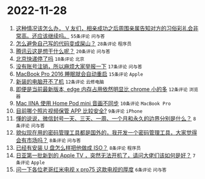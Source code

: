 # 2022-11-28

1. [这种情况该怎么办， V 友们，相亲成功之后周围亲属告知对方的习俗彩礼会非常高。还应该继续吗。](https://www.v2ex.com/t/898395) `55条评论` `问与答`
1. [怎么避免自己写的代码变成屎山？](https://www.v2ex.com/t/898413) `28条评论` `程序员`
1. [腾讯云这是想干什么呢？](https://www.v2ex.com/t/898394) `20条评论` `问与答`
1. [北京快递停了吗](https://www.v2ex.com/t/898404) `18条评论` `北京`
1. [没有账号注销，所以麻烦大家举报一下](https://www.v2ex.com/t/898411) `17条评论` `问与答`
1. [MacBook Pro 2016 睡眠就会自动重启](https://www.v2ex.com/t/898389) `15条评论` `Apple`
1. [新装的电脑开不了机](https://www.v2ex.com/t/898416) `12条评论` `云修电脑`
1. [即便是当前最新版本, edge 内存占用依然明显比 chrome 小的多](https://www.v2ex.com/t/898402) `12条评论` `浏览器`
1. [Mac IINA 使用 Home Pod mini 音画不同步](https://www.v2ex.com/t/898392) `10条评论` `MacBook Pro`
1. [目前哪个照片视频保管 APP 比较安全?](https://www.v2ex.com/t/898406) `9条评论` `iPhone`
1. [懂的说说，微信封号一天、三天、一周、一个月和永久的边界分别是什么？](https://www.v2ex.com/t/898420) `8条评论` `问与答`
1. [貌似现在用的密码管理工具都是国外的，我开发一个密码管理工具，大家觉得会有市场吗？](https://www.v2ex.com/t/898418) `8条评论` `问与答`
1. [已经有安装 U 盘怎么样把他做成 ISO？](https://www.v2ex.com/t/898390) `8条评论` `程序员`
1. [日亚第一批新到的 Apple TV ，突然无法开机了，请问大佬们该如何是好？](https://www.v2ex.com/t/898400) `7条评论` `Apple`
1. [问一下各位老哥红米电视 x pro75 这款电视的厚度](https://www.v2ex.com/t/898396) `6条评论` `问与答`
